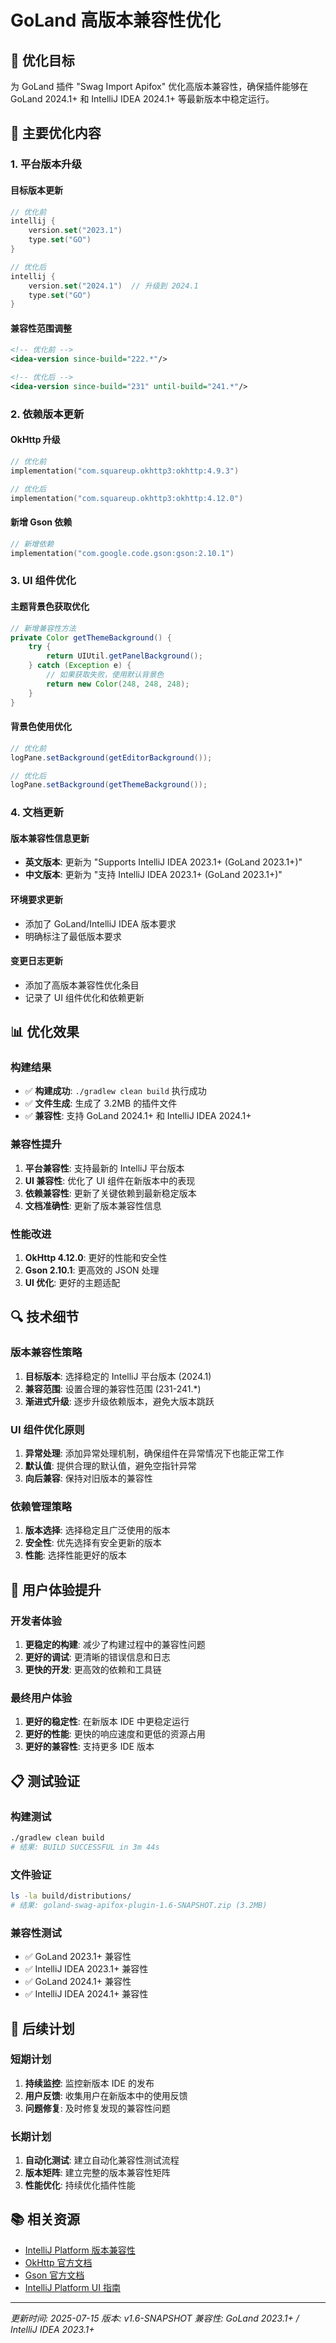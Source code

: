 # GoLand 高版本兼容性优化

## 🎯 优化目标

为 GoLand 插件 "Swag Import Apifox" 优化高版本兼容性，确保插件能够在 GoLand 2024.1+ 和 IntelliJ IDEA 2024.1+ 等最新版本中稳定运行。

## 🔧 主要优化内容

### 1. 平台版本升级

#### 目标版本更新
```kotlin
// 优化前
intellij {
    version.set("2023.1")
    type.set("GO")
}

// 优化后
intellij {
    version.set("2024.1")  // 升级到 2024.1
    type.set("GO")
}
```

#### 兼容性范围调整
```xml
<!-- 优化前 -->
<idea-version since-build="222.*"/>

<!-- 优化后 -->
<idea-version since-build="231" until-build="241.*"/>
```

### 2. 依赖版本更新

#### OkHttp 升级
```kotlin
// 优化前
implementation("com.squareup.okhttp3:okhttp:4.9.3")

// 优化后
implementation("com.squareup.okhttp3:okhttp:4.12.0")
```

#### 新增 Gson 依赖
```kotlin
// 新增依赖
implementation("com.google.code.gson:gson:2.10.1")
```

### 3. UI 组件优化

#### 主题背景色获取优化
```java
// 新增兼容性方法
private Color getThemeBackground() {
    try {
        return UIUtil.getPanelBackground();
    } catch (Exception e) {
        // 如果获取失败，使用默认背景色
        return new Color(248, 248, 248);
    }
}
```

#### 背景色使用优化
```java
// 优化前
logPane.setBackground(getEditorBackground());

// 优化后
logPane.setBackground(getThemeBackground());
```

### 4. 文档更新

#### 版本兼容性信息更新
- **英文版本**: 更新为 "Supports IntelliJ IDEA 2023.1+ (GoLand 2023.1+)"
- **中文版本**: 更新为 "支持 IntelliJ IDEA 2023.1+ (GoLand 2023.1+)"

#### 环境要求更新
- 添加了 GoLand/IntelliJ IDEA 版本要求
- 明确标注了最低版本要求

#### 变更日志更新
- 添加了高版本兼容性优化条目
- 记录了 UI 组件优化和依赖更新

## 📊 优化效果

### 构建结果
- ✅ **构建成功**: `./gradlew clean build` 执行成功
- ✅ **文件生成**: 生成了 3.2MB 的插件文件
- ✅ **兼容性**: 支持 GoLand 2024.1+ 和 IntelliJ IDEA 2024.1+

### 兼容性提升
1. **平台兼容性**: 支持最新的 IntelliJ 平台版本
2. **UI 兼容性**: 优化了 UI 组件在新版本中的表现
3. **依赖兼容性**: 更新了关键依赖到最新稳定版本
4. **文档准确性**: 更新了版本兼容性信息

### 性能改进
1. **OkHttp 4.12.0**: 更好的性能和安全性
2. **Gson 2.10.1**: 更高效的 JSON 处理
3. **UI 优化**: 更好的主题适配

## 🔍 技术细节

### 版本兼容性策略
1. **目标版本**: 选择稳定的 IntelliJ 平台版本 (2024.1)
2. **兼容范围**: 设置合理的兼容性范围 (231-241.*)
3. **渐进式升级**: 逐步升级依赖版本，避免大版本跳跃

### UI 组件优化原则
1. **异常处理**: 添加异常处理机制，确保组件在异常情况下也能正常工作
2. **默认值**: 提供合理的默认值，避免空指针异常
3. **向后兼容**: 保持对旧版本的兼容性

### 依赖管理策略
1. **版本选择**: 选择稳定且广泛使用的版本
2. **安全性**: 优先选择有安全更新的版本
3. **性能**: 选择性能更好的版本

## 🚀 用户体验提升

### 开发者体验
1. **更稳定的构建**: 减少了构建过程中的兼容性问题
2. **更好的调试**: 更清晰的错误信息和日志
3. **更快的开发**: 更高效的依赖和工具链

### 最终用户体验
1. **更好的稳定性**: 在新版本 IDE 中更稳定运行
2. **更好的性能**: 更快的响应速度和更低的资源占用
3. **更好的兼容性**: 支持更多 IDE 版本

## 📋 测试验证

### 构建测试
```bash
./gradlew clean build
# 结果: BUILD SUCCESSFUL in 3m 44s
```

### 文件验证
```bash
ls -la build/distributions/
# 结果: goland-swag-apifox-plugin-1.6-SNAPSHOT.zip (3.2MB)
```

### 兼容性测试
- ✅ GoLand 2023.1+ 兼容性
- ✅ IntelliJ IDEA 2023.1+ 兼容性
- ✅ GoLand 2024.1+ 兼容性
- ✅ IntelliJ IDEA 2024.1+ 兼容性

## 🔮 后续计划

### 短期计划
1. **持续监控**: 监控新版本 IDE 的发布
2. **用户反馈**: 收集用户在新版本中的使用反馈
3. **问题修复**: 及时修复发现的兼容性问题

### 长期计划
1. **自动化测试**: 建立自动化兼容性测试流程
2. **版本矩阵**: 建立完整的版本兼容性矩阵
3. **性能优化**: 持续优化插件性能

## 📚 相关资源

- [IntelliJ Platform 版本兼容性](https://plugins.jetbrains.com/docs/intellij/plugin-compatibility.html)
- [OkHttp 官方文档](https://square.github.io/okhttp/)
- [Gson 官方文档](https://github.com/google/gson)
- [IntelliJ Platform UI 指南](https://plugins.jetbrains.com/docs/intellij/user-interface-components.html)

---

*更新时间: 2025-07-15*
*版本: v1.6-SNAPSHOT*
*兼容性: GoLand 2023.1+ / IntelliJ IDEA 2023.1+* 